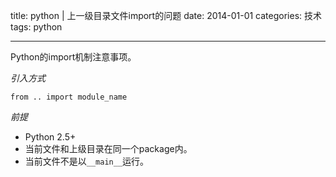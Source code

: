 title: python | 上一级目录文件import的问题
date: 2014-01-01
categories: 技术
tags: python

---

Python的import机制注意事项。

<!--more-->

*引入方式*

    from .. import module_name

_前提_

- Python 2.5+
- 当前文件和上级目录在同一个package内。
- 当前文件不是以`__main__`运行。

